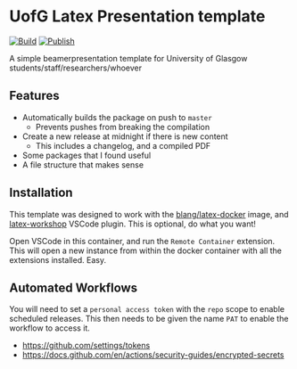 # UofG Latex Presentation template
[![Build](../../actions/workflows/build.yml/badge.svg)](https://github.com/iwishiwasaneagle/UoGLatexPresentationTemplate/actions/workflows/build.yml)
[![Publish](../../actions/workflows/publish.yml/badge.svg)](https://github.com/iwishiwasaneagle/UoGLatexPresentationTemplate/actions/workflows/publish.yml)

A simple beamerpresentation template for University of Glasgow students/staff/researchers/whoever

## Features

- Automatically builds the package on push to `master`
  - Prevents pushes from breaking the compilation
- Create a new release at midnight if there is new content
  - This includes a changelog, and a compiled PDF
- Some packages that I found useful
- A file structure that makes sense

## Installation

This template was designed to work with the [blang/latex-docker](https://github.com/blang/latex-docker) image, and [latex-workshop](https://marketplace.visualstudio.com/items?itemName=James-Yu.latex-workshop) VSCode plugin. This is optional, do what you want!

Open VSCode in this container, and run the `Remote Container` extension. This will open a new
instance from within the docker container with all the extensions installed. Easy. 

## Automated Workflows

You will need to set a `personal access token` with the `repo` scope to enable scheduled releases. This then needs to be given the name `PAT` to enable the workflow to access it.

- https://github.com/settings/tokens
- https://docs.github.com/en/actions/security-guides/encrypted-secrets
